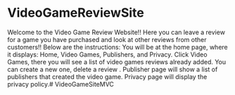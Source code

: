 # VideoGameReviewSite
Welcome to the Video Game Review Website!!
Here you can leave a review for a game you have purchased and look at other reviews from other customers!!
Below are the instructions:
You will be at the home page, where it displays: Home, Video Games, Publishers, and Privacy.
Click Video Games, there you will see a list of video games reviews already added. You can create a new one, delete a review .
Publisher page will show a list of publishers that created the video game.
Privacy page will display the privacy policy.# VideoGameSiteMVC
